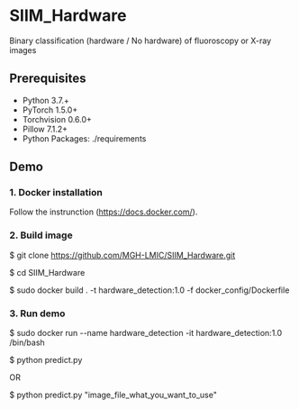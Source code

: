 # SIIM_Hardware
Binary classification (hardware / No hardware) of fluoroscopy or X-ray images

## Prerequisites

- Python 3.7.+
- PyTorch 1.5.0+
- Torchvision 0.6.0+
- Pillow 7.1.2+
- Python Packages: ./requirements

## Demo

### 1. Docker installation
Follow the instrunction (https://docs.docker.com/).



### 2. Build image
$ git clone https://github.com/MGH-LMIC/SIIM_Hardware.git

$ cd SIIM_Hardware

$ sudo docker build . -t hardware_detection:1.0 -f docker_config/Dockerfile



### 3. Run demo
$ sudo docker run --name hardware_detection  -it hardware_detection:1.0 /bin/bash

$ python predict.py

OR

$ python predict.py "image_file_what_you_want_to_use"

